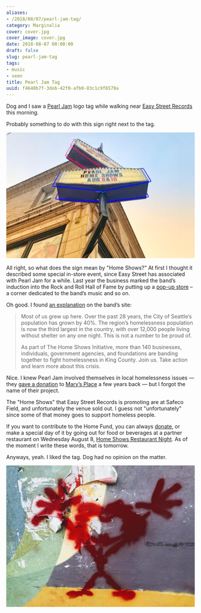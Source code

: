 ```yaml
---
aliases:
- /2018/08/07/pearl-jam-tag/
category: Marginalia
cover: cover.jpg
cover_image: cover.jpg
date: 2018-08-07 00:00:00
draft: false
slug: pearl-jam-tag
tags:
- music
- seen
title: Pearl Jam Tag
uuid: f4640b7f-3deb-42f0-afb0-83c1c9f6579a
---
```


Dog and I saw a [Pearl Jam](https://pearljam.com) logo tag while walking
near [Easy Street Records](https://easystreetonline.com) this morning.

Probably something to do with this sign right next to the tag.

![Easy Street reader board](announce.jpg
  "Easy Street announcement for 'Pearl Jam Home Shows Aug 8 & 10'")

All right, so what does the sign mean by "Home Shows?" At first I
thought it described some special in-store event, since Easy Street has
associated with Pearl Jam for a while. Last year the business marked the
band’s induction into the Rock and Roll Hall of Fame by putting up a
[pop-up store](https://www.easystreetonline.com/NewsItem/6863) – a
corner dedicated to the band’s music and so on.

Oh good. I found [an
explanation](https://pearljam.com/thehomeshows/seattle-wa) on the band’s
site:

> Most of us grew up here. Over the past 28 years, the City of Seattle’s
> population has grown by 40%. The region’s homelessness population is
> now the third largest in the country, with over 12,000 people living
> without shelter on any one night. This is not a number to be proud of.
> 
> As part of The Home Shows Initiative, more than 140 businesses,
> individuals, government agencies, and foundations are banding together
> to fight homelessness in King County. Join us. Take action and learn
> more about this crisis.

Nice. I knew Pearl Jam involved themselves in local homelessness issues
— they [gave a
donation](http://www.marysplaceseattle.org/blog/thank-you-pearl-jam/) to
[Mary’s Place](http://www.marysplaceseattle.org) a few years back — but
I forgot the name of their project.

The "Home Shows" that Easy Street Records is promoting are at Safeco
Field, and unfortunately the venue sold out. I guess not "unfortunately"
since some of that money goes to support homeless people.

If you want to contribute to the Home Fund, you can always
[donate](https://www.uwkc.org/home-show/), or make a special day of it
by going out for food or beverages at a partner restaurant on Wednesday
August 8, [Home Shows Restaurant
Night](https://pearljam.com/acts/news/the-home-shows-restaurant-partners).
As of the moment I write these words, that is tomorrow.

Anyways, yeah. I liked the tag. Dog had no opinion on the matter.

![close up of Pearl Jam logo tag](tag.jpg)